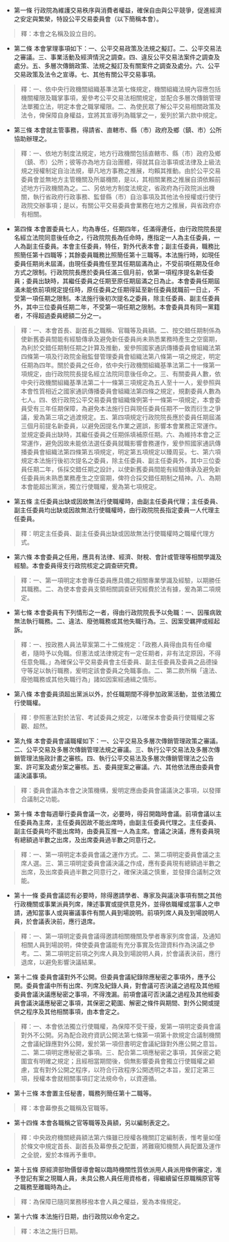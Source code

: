 * 第一條 行政院為維護交易秩序與消費者權益，確保自由與公平競爭，促進經濟之安定與繁榮，特設公平交易委員會（以下簡稱本會）。

> 釋：本會之名稱及設立目的。

* 第二條 本會掌理事項如下：一、公平交易政策及法規之擬訂。二、公平交易法之審議。三、事業活動及經濟情況之調查。四、違反公平交易法案件之調查及處分。五、多層次傳銷政策、法規之擬訂及有關案件之調查及處分。六、公平交易政策及法令之宣導。七、其他有關公平交易事項。

> 釋：一、依中央行政機關組織基準法第七條規定，機關組織法規內容應包括機關權限及職掌事項，爰參考公平交易法相關規定，並配合多層次傳銷管理法單獨立法，明定本會之職掌權限。二、為使民眾了解公平交易相關政策及法令，俾保障自身權益，宜將其宣導列為職掌之一，爰列於第六款中規定。

* 第三條 本會就主管事務，得請省、直轄市、縣（市）政府及鄉（鎮、市）公所協助辦理之。

> 釋：一、依地方制度法規定，地方行政機關包括直轄市、縣（市）政府及鄉（鎮、市）公所；彼等亦為地方自治團體，得就其自治事項或法律及上級法規之授權制定自治法規，舉凡地方事務之推展，均賴其推動。由於公平交易委員會並無地方主管機關及所屬機關，是以，其相關業務之推展自須依賴前述地方行政機關為之。二、另依地方制度法規定，省政府為行政院派出機關，執行省政府行政事務、監督縣（市）自治事項及其他法令授權或行使行政院交辦事項；是以，有關公平交易委員會業務在地方之推展，與省政府亦有相關。

* 第四條 本會置委員七人，均為專任，任期四年，任滿得連任，由行政院院長提名經立法院同意後任命之，行政院院長為任命時，應指定一人為主任委員，一人為副主任委員。本會主任委員，特任，對外代表本會；副主任委員，職務比照簡任第十四職等；其餘委員職務比照簡任第十三職等。本法施行時，如現任委員任期尚未屆滿，由現任委員擔任至其任期屆滿為止，不受前項任期及任命方式之限制。行政院院長應於委員任滿三個月前，依第一項程序提名新任委員；委員出缺時，其繼任委員之任期至原任期屆滿之日為止。本會委員任期屆滿未能依前項規定提任時，原任委員之任期得延至新任委員就職前一日止，不受第一項任期之限制。本法施行後初次提名之委員，除主任委員、副主任委員外，其中三位委員任期二年，不受第一項任期之限制。本會委員具有同一黨籍者，不得超過委員總額二分之一。

> 釋：一、本會首長、副首長之職稱、官職等及員額。二、按交錯任期制係為使新舊委員間能有經驗傳承及避免新任委員尚未熟悉業務時產生之空窗期，為利於交錯任期制任期之計算及推動，爰參照國家通訊傳播委員會組織法第四條第一項及行政院金融監督管理委員會組織法第八條第一項之規定，明定任期為四年。關於委員之任命，依中央行政機關組織基準法第二十一條第一項規定，由行政院院長提名經立法院同意後任命之。三、有關委員人數，依中央行政機關組織基準法第二十一條第三項規定為五人至十一人，爰參照與本會性質相近之國家通訊傳播委員會組織法第四條之規定，規劃委員人數為七人。四、依行政院公平交易委員會組織條例第十一條第一項規定，本會委員受有三年任期保障，為避免本法施行日與現任委員任期不一致而衍生之爭議，爰為第三項之過渡規定。五、第四項規定行政院院長應於委員任期屆滿三個月前提名新委員，以避免因提名作業之遲誤，影響本會業務正常運作。並規定委員出缺時，其繼任委員之任期係填補原任期。六、為維持本會之正常運作，避免因故未能依法選任委員就職影響會務運作，爰參照國家通訊傳播委員會組織法第四條第五項規定，明定第五項規定以臻周妥。七、第六項規定本法施行後初次提名之委員，除主任委員、副主任委員外，其中三位委員任期二年，係採交錯任期之設計，以使新舊委員間能有經驗傳承及避免新任委員尚未熟悉業務產生之空窗期，俾符合採交錯任期制之精神。八、為期本會能超出黨派，獨立行使職權，爰為第七項規定。

* 第五條 主任委員出缺或因故無法行使職權時，由副主任委員代理；主任委員、副主任委員均出缺或因故無法行使職權時，由行政院院長指定委員一人代理主任委員。

> 釋：明定主任委員、副主任委員出缺或因故無法行使職權時之職權代理方式。

* 第六條 本會委員之任用，應具有法律、經濟、財稅、會計或管理等相關學識及經驗。本會委員得支行政院核定之調查研究費。

> 釋：一、第一項明定本會專任委員應具備之相關專業學識及經驗，以期勝任其職務。二、為使本會委員支領相關調查研究經費於法有據，爰為第二項規定。

* 第七條 本會委員有下列情形之一者，得由行政院院長予以免職：一、因罹病致無法執行職務。二、違法、廢弛職務或其他失職行為。三、因案受羈押或經起訴。

> 釋：一、按政務人員法草案第二十二條規定：「政務人員得由具有任命權者，隨時予以免職。但憲法或法律規定有一定任期者，非有法定原因，不得任意免職。」為確保公平交易委員會主任委員、副主任委員及委員之品德操守等足以執行職務，爰明定該會委員之免職事由。二、第二款所稱「違法、廢弛職務或其他失職行為」諸如因案經通緝之情形。

* 第八條 本會委員須超出黨派以外，於任職期間不得參加政黨活動，並依法獨立行使職權。

> 釋：參照憲法對於法官、考試委員之規定，以確保本會委員行使職權之客觀、超然。

* 第九條 本會委員會議職權如下：一、公平交易及多層次傳銷管理政策之審議。二、公平交易及多層次傳銷管理法規之審議。三、執行公平交易法及多層次傳銷管理法施政計畫之審核。四、執行公平交易法及多層次傳銷管理法之公告案、許可案及處分案之審核。五、委員提案之審議。六、其他依法應由委員會議決議事項。

> 釋：委員會議為本會之決策機構，爰明定應由委員會議議決之事項，以發揮合議制之功能。

* 第十條 本會每週舉行委員會議一次，必要時，得召開臨時會議。前項會議以主任委員為主席，主任委員因故不能出席時，由副主任委員代理之。主任委員、副主任委員均不能出席時，由委員互推一人為主席。會議之決議，應有委員現有總額過半數之出席，及出席委員過半數之同意行之。

> 釋：一、第一項明定本委員會議之運作方式。二、第二項明定委員會議之主席人選。三、第三項明定委員會議決議之作成，應有委員現有總額過半數之出席，及出席委員過半數之同意行之，確保決議之慎重，並發揮合議制之效能。

* 第十一條 委員會議認有必要時，除得邀請學者、專家及與議決事項有關之其他行政機關或事業派員列席，陳述事實或提供意見外，並得依職權或當事人之申請，通知當事人或與審議事件有關人員到場說明。前項列席人員及到場說明人員，於會議表決前，應行退席。

> 釋：一、第一項明定委員會議得邀請相關機關及學者專家列席會議，及通知相關人員到場說明，俾使委員會議能有充分事實及佐證資料作為決議之參考。二、第二項明定前項之列席人員及到場說明人員，於會議表決前，應行退席，以避免影響決議結果。

* 第十二條 委員會議對外不公開。但委員會議紀錄除應秘密之事項外，應予公開。委員會議中所有出席、列席及紀錄人員，對會議可否決議之過程及其他經委員會議決議應秘密之事項，不得洩漏。前項會議可否決議之過程及其他經委員會議決議應秘密之事項，其保密之範圍、解密之條件與期間、對外公開或提供之程序及其他相關事項，由本會定之。

> 釋：一、本會依法獨立行使職權，為保障不受干擾，爰第一項明定委員會議對外不公開。另為配合政府資訊公開法第七條第一項第十款規定合議制機關之會議紀錄應對外公開，爰於第一項但書明定會議紀錄對外應公開之意旨。二、第二項明定應秘密之事項。三、配合第二項應秘密之事項，其保密之範圍宜有明確之規定；且經相當期間後，倘無影響委員會獨立行使職權之顧慮，宜有對外公開之程序，以符合行政程序公開透明之本旨，爰訂定第三項，授權本會就相關事項訂定法規命令，以資遵循。

* 第十三條 本會置主任秘書，職務列簡任第十二職等。

> 釋：本會幕僚長之職稱及官職等。

* 第十四條 本會各職稱之官等職等及員額，另以編制表定之。

> 釋：中央政府機關總員額法第六條雖已授權各機關訂定編制表，惟考量如僅於條文中規定首長、副首長及幕僚長之配置，將難窺知機關人員配置及運作之全貌，爰於本條再予重申。

* 第十五條 原經濟部物價督導會報以臨時機關性質依派用人員派用條例審定，准予登記有案之現職人員，未具公務人員任用資格者，得繼續留任原職稱原官等之職務至離職時為止。

> 釋：為保障已隨同業務移撥本會人員之權益，爰為本條規定。

* 第十六條 本法施行日期，由行政院以命令定之。

> 釋：本法之施行日期。

